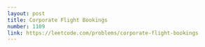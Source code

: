 ```yaml
---
layout: post
title: Corporate Flight Bookings
number: 1109
link: https://leetcode.com/problems/corporate-flight-bookings
---
```

